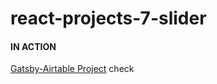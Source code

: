 # react-projects-7-slider

#### IN ACTION

[Gatsby-Airtable Project](https://gatsby-airtable-design-project.netlify.app/)
check
